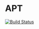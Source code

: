 # APT

[![Build Status](https://travis-ci.org/bbshortcut/APT.jl.png)](https://travis-ci.org/bbshortcut/APT.jl)
